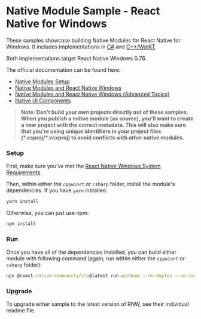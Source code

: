 # Native Module Sample - React Native for Windows

These samples showcase building Native Modules for React Native for Windows. It includes implementations in [C#](./csharp/) and [C++/WinRT](./cppwinrt/).

Both implementations target React Native Windows 0.76.

The official documentation can be found here:

* [Native Modules Setup](https://microsoft.github.io/react-native-windows/docs/native-modules-setup)
* [Native Modules and React Native Windows](https://microsoft.github.io/react-native-windows/docs/native-modules)
* [Native Modules and React Native Windows (Advanced Topics)](https://microsoft.github.io/react-native-windows/docs/native-modules-advanced)
* [Native UI Components](https://microsoft.github.io/react-native-windows/docs/view-managers)

>**Note: Don't build your own projects directly out of these samples. When you publish a native module (as source), you'll want to create a new project with the correct metadata. This will also make sure that you're using unique identifiers in your project files (\*.csproj/\*.vcxproj) to avoid conflicts with other native modules.**

### Setup
First, make sure you've met the [React Native Windows System Requirements](https://microsoft.github.io/react-native-windows/docs/rnw-dependencies).

Then, within either the `cppwinrt` or `csharp` folder, install the module's dependencies. If you have `yarn` installed:

```cmd
yarn install
```

Otherwise, you can just use npm:

```cmd
npm install
```

### Run
Once you have all of the dependencies installed, you can build either module with following command (again, run within either the `cppwinrt` or `csharp` folder):

```cmd
npx @react-native-community/cli@latest run-windows --no-deploy --no-launch --no-packager --no-autolink --proj "NativeModuleSample\NativeModuleSample.vsproj"

```

### Upgrade
To upgrade either sample to the latest version of RNW, see their individual readme file.
